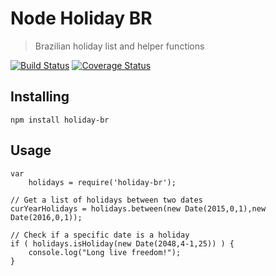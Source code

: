# Node Holiday BR 
> Brazilian holiday list and helper functions

[![Build Status](https://travis-ci.org/alexrochas/node-holiday-br.svg?branch=master)](https://travis-ci.org/alexrochas/node-holiday-br)
[![Coverage Status](https://coveralls.io/repos/github/alexrochas/node-holiday-br/badge.svg)](https://coveralls.io/github/alexrochas/node-holiday-br)

## Installing

	npm install holiday-br

## Usage

```node
var
    holidays = require('holiday-br');

// Get a list of holidays between two dates
curYearHolidays = holidays.between(new Date(2015,0,1),new Date(2016,0,1));

// Check if a specific date is a holiday
if ( holidays.isHoliday(new Date(2048,4-1,25)) ) {
    console.log("Long live freedom!");
}
```
